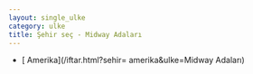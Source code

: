 ```yaml
---
layout: single_ulke
category: ulke
title: Şehir seç - Midway Adaları
---
```

* [ Amerika](/iftar.html?sehir= amerika&ulke=Midway Adaları)

